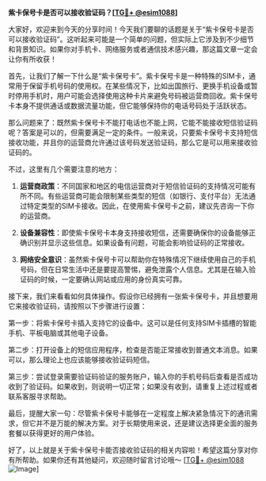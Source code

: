 **紫卡保号卡是否可以接收验证码？[[TG💪+ @esim1088](https://t.me/s/esim1088)]**

大家好，欢迎来到今天的分享时间！今天我们要聊的话题是关于“紫卡保号卡是否可以接收验证码”。这听起来可能是一个简单的问题，但实际上它涉及到不少细节和背景知识。如果你对手机卡、网络服务或者通信技术感兴趣，那这篇文章一定会让你有所收获！

首先，让我们了解一下什么是“紫卡保号卡”。紫卡保号卡是一种特殊的SIM卡，通常用于保留手机号码的使用权。在某些情况下，比如出国旅行、更换手机设备或暂时停用手机时，用户可能会选择使用这种卡片来避免号码被运营商回收。紫卡保号卡本身不提供通话或数据流量功能，但它能够保持你的电话号码处于活跃状态。

那么问题来了：既然紫卡保号卡不能打电话也不能上网，它能不能接收短信验证码呢？答案是可以的，但需要满足一定的条件。一般来说，只要紫卡保号卡支持短信接收功能，并且你的运营商允许通过该号码发送验证码，那么它是可以用来接收验证码的。

不过，这里有几个需要注意的地方：

1. **运营商政策**：不同国家和地区的电信运营商对于短信验证码的支持情况可能有所不同。有些运营商可能会限制某些类型的短信（如银行、支付平台）无法通过特定类型的SIM卡接收。因此，在使用紫卡保号卡之前，建议先咨询一下你的运营商。

2. **设备兼容性**：即使紫卡保号卡本身支持接收短信，还需要确保你的设备能够正确识别并显示这些信息。如果设备有问题，可能会影响验证码的正常接收。

3. **网络安全意识**：虽然紫卡保号卡可以帮助你在特殊情况下继续使用自己的手机号码，但在日常生活中还是要提高警惕，避免泄露个人信息。尤其是在输入验证码的时候，一定要确认网站或应用的身份真实可靠。

接下来，我们来看看如何具体操作。假设你已经拥有一张紫卡保号卡，并且想要用它来接收验证码，请按照以下步骤进行设置：

第一步：将紫卡保号卡插入支持它的设备中。这可以是任何支持SIM卡插槽的智能手机、平板电脑或其他电子设备。

第二步：打开设备上的短信应用程序，检查是否能正常接收到普通文本消息。如果可以，那么理论上也应该能够接收验证码短信。

第三步：尝试登录需要验证码验证的服务账户，输入你的手机号码后查看是否成功收到了验证码。如果收到，则说明一切正常；如果没有收到，请重复上述过程或者联系客服寻求帮助。

最后，提醒大家一句：尽管紫卡保号卡能够在一定程度上解决紧急情况下的通讯需求，但它并不是万能的解决方案。对于长期使用来说，还是建议选择更全面的服务套餐以获得更好的用户体验。

好了，以上就是关于紫卡保号卡能否接收验证码的相关内容啦！希望这篇分享对你有所帮助。如果你还有其他疑问，欢迎随时留言讨论哦～ [[TG💪+ @esim1088](https://t.me/s/esim1088) ![Image](https://i.postimg.cc/4NQfJmqS/Snipaste-2025-05-13-00-14-12.png)]